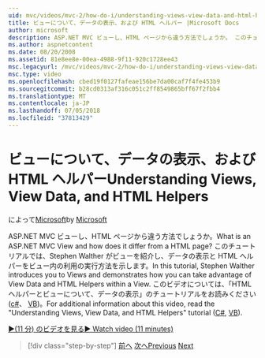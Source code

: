 ```yaml
---
uid: mvc/videos/mvc-2/how-do-i/understanding-views-view-data-and-html-helpers
title: ビューについて、データの表示、および HTML ヘルパー |Microsoft Docs
author: microsoft
description: ASP.NET MVC ビューし、HTML ページから違う方法でしょうか。 このチュートリアルでは、Stephen Walther がビューを紹介し、t を行う方法を示します.
ms.author: aspnetcontent
ms.date: 08/20/2008
ms.assetid: 81e8ee8e-00ea-4988-9f11-920c1728ee43
msc.legacyurl: /mvc/videos/mvc-2/how-do-i/understanding-views-view-data-and-html-helpers
msc.type: video
ms.openlocfilehash: cbed19f0127fafeae156be7da00caf7f4fe453b9
ms.sourcegitcommit: b28cd0313af316c051c2ff8549865bff67f2fbb4
ms.translationtype: MT
ms.contentlocale: ja-JP
ms.lasthandoff: 07/05/2018
ms.locfileid: "37813429"
---
```

<a name="understanding-views-view-data-and-html-helpers"></a><span data-ttu-id="c7cac-104">ビューについて、データの表示、および HTML ヘルパー</span><span class="sxs-lookup"><span data-stu-id="c7cac-104">Understanding Views, View Data, and HTML Helpers</span></span>
====================
<span data-ttu-id="c7cac-105">によって[Microsoft](https://github.com/microsoft)</span><span class="sxs-lookup"><span data-stu-id="c7cac-105">by [Microsoft](https://github.com/microsoft)</span></span>

<span data-ttu-id="c7cac-106">ASP.NET MVC ビューし、HTML ページから違う方法でしょうか。</span><span class="sxs-lookup"><span data-stu-id="c7cac-106">What is an ASP.NET MVC View and how does it differ from a HTML page?</span></span> <span data-ttu-id="c7cac-107">このチュートリアルでは、Stephen Walther がビューを紹介し、データの表示と HTML ヘルパーをビュー内の利用の実行方法を示します。</span><span class="sxs-lookup"><span data-stu-id="c7cac-107">In this tutorial, Stephen Walther introduces you to Views and demonstrates how you can take advantage of View Data and HTML Helpers within a View.</span></span> <span data-ttu-id="c7cac-108">このビデオについては、「HTML ヘルパーとビューについて、データの表示」のチュートリアルをお読みください ([c#](../../../overview/older-versions-1/views/asp-net-mvc-views-overview-cs.md)、 [VB](../../../overview/older-versions-1/views/asp-net-mvc-views-overview-vb.md))。</span><span class="sxs-lookup"><span data-stu-id="c7cac-108">For additional information about this video, read the "Understanding Views, View Data, and HTML Helpers" tutorial ([C#](../../../overview/older-versions-1/views/asp-net-mvc-views-overview-cs.md), [VB](../../../overview/older-versions-1/views/asp-net-mvc-views-overview-vb.md)).</span></span>

[<span data-ttu-id="c7cac-109">&#9654;(11 分) のビデオを見る</span><span class="sxs-lookup"><span data-stu-id="c7cac-109">&#9654; Watch video (11 minutes)</span></span>](https://channel9.msdn.com/Blogs/ASP-NET-Site-Videos/understanding-views-view-data-and-html-helpers)

> [!div class="step-by-step"]
> <span data-ttu-id="c7cac-110">[前へ](understanding-controllers-controller-actions-and-action-results.md)
> [次へ](an-introduction-to-url-routing.md)</span><span class="sxs-lookup"><span data-stu-id="c7cac-110">[Previous](understanding-controllers-controller-actions-and-action-results.md)
[Next](an-introduction-to-url-routing.md)</span></span>
